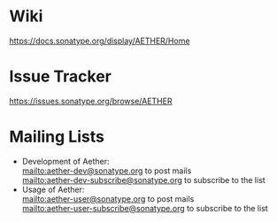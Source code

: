 Wiki
====
<https://docs.sonatype.org/display/AETHER/Home>

Issue Tracker
=============
<https://issues.sonatype.org/browse/AETHER>

Mailing Lists
=============
- Development of Aether:  
  <mailto:aether-dev@sonatype.org> to post mails  
  <mailto:aether-dev-subscribe@sonatype.org> to subscribe to the list
- Usage of Aether:  
  <mailto:aether-user@sonatype.org> to post mails  
  <mailto:aether-user-subscribe@sonatype.org> to subscribe to the list
